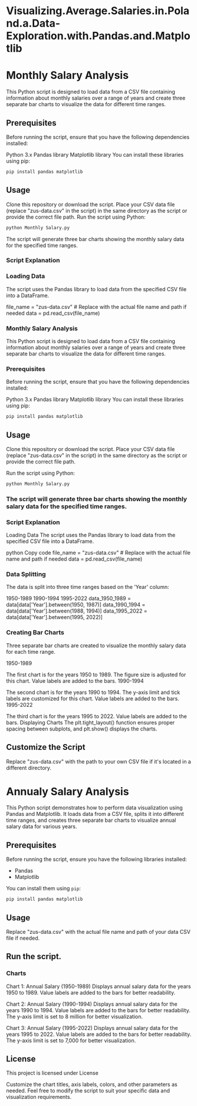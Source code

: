 # Visualizing.Average.Salaries.in.Poland.a.Data-Exploration.with.Pandas.and.Matplotlib

# Monthly Salary Analysis
This Python script is designed to load data from a CSV file containing information about monthly salaries over a range of years and create three separate bar charts to visualize the data for different time ranges.

## Prerequisites
Before running the script, ensure that you have the following dependencies installed:

Python 3.x
Pandas library
Matplotlib library
You can install these libraries using pip:

```bash
pip install pandas matplotlib
```
## Usage
Clone this repository or download the script.
Place your CSV data file (replace "zus-data.csv" in the script) in the same directory as the script or provide the correct file path.
Run the script using Python:
```bash
python Monthly Salary.py
```
The script will generate three bar charts showing the monthly salary data for the specified time ranges.

### Script Explanation
### Loading Data
The script uses the Pandas library to load data from the specified CSV file into a DataFrame.

file_name = "zus-data.csv"  # Replace with the actual file name and path if needed
data = pd.read_csv(file_name)

### Monthly Salary Analysis
This Python script is designed to load data from a CSV file containing information about monthly salaries over a range of years and create three separate bar charts to visualize the data for different time ranges.

### Prerequisites
Before running the script, ensure that you have the following dependencies installed:

Python 3.x
Pandas library
Matplotlib library
You can install these libraries using pip:

```bash
pip install pandas matplotlib
```
## Usage
Clone this repository or download the script.
Place your CSV data file (replace "zus-data.csv" in the script) in the same directory as the script or provide the correct file path.

Run the script using Python:

```bash
python Monthly Salary.py
```
### The script will generate three bar charts showing the monthly salary data for the specified time ranges.

### Script Explanation
Loading Data
The script uses the Pandas library to load data from the specified CSV file into a DataFrame.

python
Copy code
file_name = "zus-data.csv"  # Replace with the actual file name and path if needed
data = pd.read_csv(file_name)

### Data Splitting
The data is split into three time ranges based on the 'Year' column:

1950-1989
1990-1994
1995-2022
data_1950_1989 = data[data['Year'].between(1950, 1987)]
data_1990_1994 = data[data['Year'].between(1988, 1994)]
data_1995_2022 = data[data['Year'].between(1995, 2022)]

### Creating Bar Charts
Three separate bar charts are created to visualize the monthly salary data for each time range.

1950-1989

The first chart is for the years 1950 to 1989.
The figure size is adjusted for this chart.
Value labels are added to the bars.
1990-1994

The second chart is for the years 1990 to 1994.
The y-axis limit and tick labels are customized for this chart.
Value labels are added to the bars.
1995-2022

The third chart is for the years 1995 to 2022.
Value labels are added to the bars.
Displaying Charts
The plt.tight_layout() function ensures proper spacing between subplots, and plt.show() displays the charts.

## Customize the Script
Replace "zus-data.csv" with the path to your own CSV file if it's located in a different directory.

# Annualy Salary Analysis

This Python script demonstrates how to perform data visualization using Pandas and Matplotlib. It loads data from a CSV file, splits it into different time ranges, and creates three separate bar charts to visualize annual salary data for various years.

## Prerequisites

Before running the script, ensure you have the following libraries installed:

- Pandas
- Matplotlib

You can install them using `pip`:

```bash
pip install pandas matplotlib
```
## Usage
Replace "zus-data.csv" with the actual file name and path of your data CSV file if needed.

## Run the script.

### Charts
Chart 1: Annual Salary (1950-1989)
Displays annual salary data for the years 1950 to 1989.
Value labels are added to the bars for better readability.

Chart 2: Annual Salary (1990-1994)
Displays annual salary data for the years 1990 to 1994.
Value labels are added to the bars for better readability.
The y-axis limit is set to 8 million for better visualization.

Chart 3: Annual Salary (1995-2022)
Displays annual salary data for the years 1995 to 2022.
Value labels are added to the bars for better readability.
The y-axis limit is set to 7,000 for better visualization.

## License
This project is licensed under License

Customize the chart titles, axis labels, colors, and other parameters as needed.
Feel free to modify the script to suit your specific data and visualization requirements.
